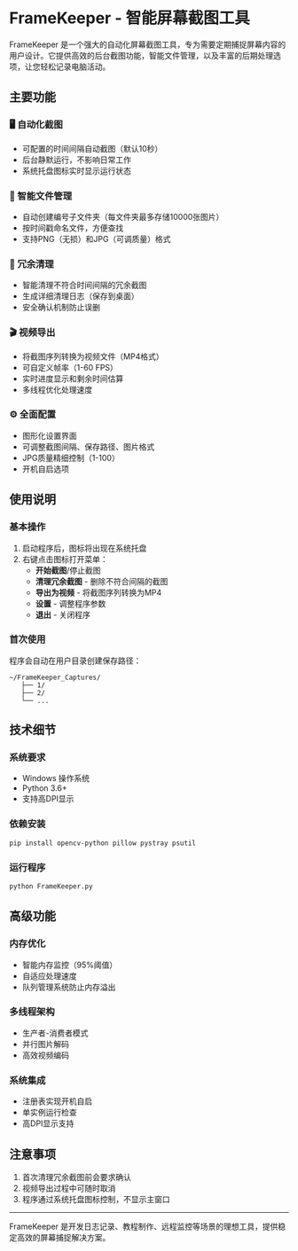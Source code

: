 # FrameKeeper - 智能屏幕截图工具

FrameKeeper 是一个强大的自动化屏幕截图工具，专为需要定期捕捉屏幕内容的用户设计。它提供高效的后台截图功能，智能文件管理，以及丰富的后期处理选项，让您轻松记录电脑活动。

## 主要功能

### 🖥️ 自动化截图
- 可配置的时间间隔自动截图（默认10秒）
- 后台静默运行，不影响日常工作
- 系统托盘图标实时显示运行状态

### 📂 智能文件管理
- 自动创建编号子文件夹（每文件夹最多存储10000张图片）
- 按时间戳命名文件，方便查找
- 支持PNG（无损）和JPG（可调质量）格式

### 🧹 冗余清理
- 智能清理不符合时间间隔的冗余截图
- 生成详细清理日志（保存到桌面）
- 安全确认机制防止误删

### 🎬 视频导出
- 将截图序列转换为视频文件（MP4格式）
- 可自定义帧率（1-60 FPS）
- 实时进度显示和剩余时间估算
- 多线程优化处理速度

### ⚙️ 全面配置
- 图形化设置界面
- 可调整截图间隔、保存路径、图片格式
- JPG质量精细控制（1-100）
- 开机自启选项

## 使用说明

### 基本操作
1. 启动程序后，图标将出现在系统托盘
2. 右键点击图标打开菜单：
   - **开始截图**/停止截图
   - **清理冗余截图** - 删除不符合间隔的截图
   - **导出为视频** - 将截图序列转换为MP4
   - **设置** - 调整程序参数
   - **退出** - 关闭程序

### 首次使用
程序会自动在用户目录创建保存路径：
```
~/FrameKeeper_Captures/
   ├── 1/
   ├── 2/
   └── ... 
```

## 技术细节

### 系统要求
- Windows 操作系统
- Python 3.6+
- 支持高DPI显示

### 依赖安装
```bash
pip install opencv-python pillow pystray psutil
```

### 运行程序
```bash
python FrameKeeper.py
```

## 高级功能

### 内存优化
- 智能内存监控（95%阈值）
- 自适应处理速度
- 队列管理系统防止内存溢出

### 多线程架构
- 生产者-消费者模式
- 并行图片解码
- 高效视频编码

### 系统集成
- 注册表实现开机自启
- 单实例运行检查
- 高DPI显示支持

## 注意事项
1. 首次清理冗余截图前会要求确认
2. 视频导出过程中可随时取消
3. 程序通过系统托盘图标控制，不显示主窗口

---

FrameKeeper 是开发日志记录、教程制作、远程监控等场景的理想工具，提供稳定高效的屏幕捕捉解决方案。
